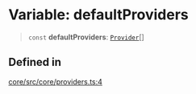 # Variable: defaultProviders

> `const` **defaultProviders**: [`Provider`](../interfaces/Provider.md)[]

## Defined in

[core/src/core/providers.ts:4](https://github.com/ai16z/eliza/blob/c96957e5a5d17e343b499dd4d46ce403856ac5bc/core/src/core/providers.ts#L4)
